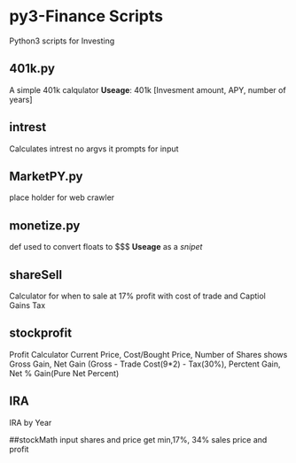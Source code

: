 py3-Finance Scripts
====================

Python3 scripts for Investing



## 401k.py
A simple 401k calqulator
**Useage**: 401k [Invesment amount, APY, number of years]

## intrest
Calculates intrest
no argvs it prompts for input

## MarketPY.py
place holder for web crawler

## monetize.py
def used to convert floats to $$$
**Useage** as a *snipet*
## shareSell
Calculator for when to sale at 17% profit 
with cost of trade and Captiol Gains Tax

## stockprofit
Profit Calculator
Current Price, Cost/Bought Price, Number of Shares
shows Gross Gain, Net Gain (Gross - Trade Cost(9\*2) - Tax(30%), Perctent Gain, Net % Gain(Pure Net Percent)

## IRA
IRA by Year

##stockMath
input shares and price get min,17%, 34% sales price and profit
